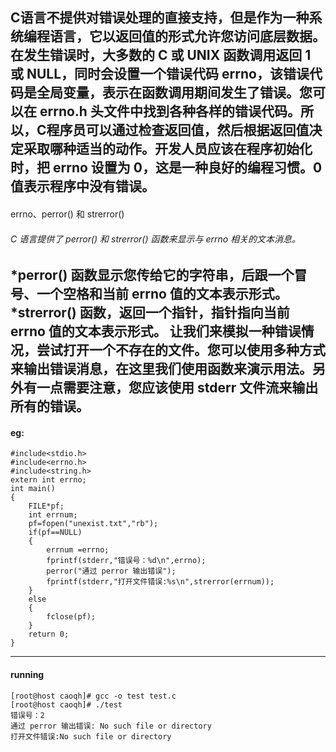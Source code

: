 ####
C语言不提供对错误处理的直接支持，但是作为一种系统编程语言，它以返回值的形式允许您访问底层数据。在发生错误时，大多数的 C 或 UNIX 函数调用返回 1 或 NULL，同时会设置一个错误代码 errno，该错误代码是全局变量，表示在函数调用期间发生了错误。您可以在 errno.h 头文件中找到各种各样的错误代码。所以，C程序员可以通过检查返回值，然后根据返回值决定采取哪种适当的动作。开发人员应该在程序初始化时，把 errno 设置为 0，这是一种良好的编程习惯。0 值表示程序中没有错误。
----

####
errno、perror() 和 strerror()

######    C 语言提供了 perror() 和 strerror() 函数来显示与 errno 相关的文本消息。

*perror() 函数显示您传给它的字符串，后跟一个冒号、一个空格和当前 errno 值的文本表示形式。
*strerror() 函数，返回一个指针，指针指向当前 errno 值的文本表示形式。
让我们来模拟一种错误情况，尝试打开一个不存在的文件。您可以使用多种方式来输出错误消息，在这里我们使用函数来演示用法。另外有一点需要注意，您应该使用 stderr 文件流来输出所有的错误。
----

####    eg:
	#include<stdio.h>
	#include<errno.h>
	#include<string.h>
	extern int errno;
	int main()
	{
		FILE*pf;
		int errnum;
		pf=fopen("unexist.txt","rb");
		if(pf==NULL)
		{
			errnum =errno;
			fprintf(stderr,"错误号：%d\n",errno);
			perror("通过 perror 输出错误");
			fprintf(stderr,"打开文件错误:%s\n",strerror(errnum));
		}
		else
		{
			fclose(pf);
		}
		return 0;
	}
----

#### running
	[root@host caoqh]# gcc -o test test.c
	[root@host caoqh]# ./test
	错误号：2
	通过 perror 输出错误: No such file or directory
	打开文件错误:No such file or directory
